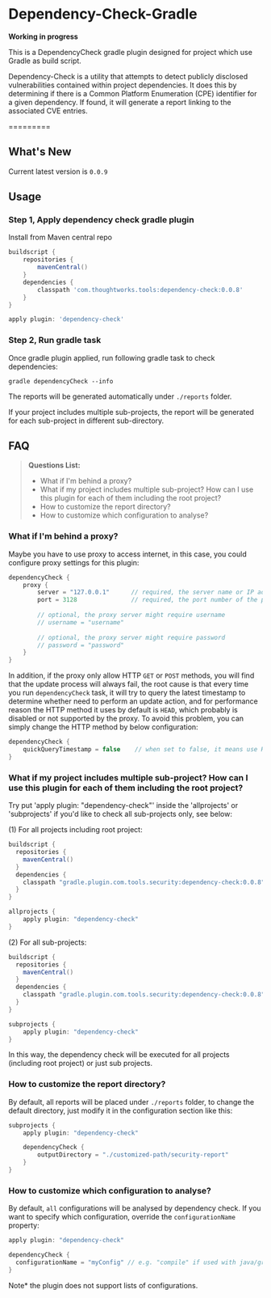 Dependency-Check-Gradle
=========

**Working in progress**

This is a DependencyCheck gradle plugin designed for project which use Gradle as build script.

Dependency-Check is a utility that attempts to detect publicly disclosed vulnerabilities contained within project dependencies. It does this by determining if there is a Common Platform Enumeration (CPE) identifier for a given dependency. If found, it will generate a report linking to the associated CVE entries.

=========

## What's New
Current latest version is `0.0.9`

## Usage

### Step 1, Apply dependency check gradle plugin

Install from Maven central repo

```groovy
buildscript {
    repositories {
        mavenCentral()
    }
    dependencies {
        classpath 'com.thoughtworks.tools:dependency-check:0.0.8'
    }
}

apply plugin: 'dependency-check'
```

### Step 2, Run gradle task

Once gradle plugin applied, run following gradle task to check dependencies:

```
gradle dependencyCheck --info
```

The reports will be generated automatically under `./reports` folder.

If your project includes multiple sub-projects, the report will be generated for each sub-project in different sub-directory.

## FAQ

> **Questions List:**
> - What if I'm behind a proxy?
> - What if my project includes multiple sub-project? How can I use this plugin for each of them including the root project?
> - How to customize the report directory?
> - How to customize which configuration to analyse?

### What if I'm behind a proxy?

Maybe you have to use proxy to access internet, in this case, you could configure proxy settings for this plugin:

```groovy
dependencyCheck {
    proxy {
        server = "127.0.0.1"      // required, the server name or IP address of the proxy
        port = 3128               // required, the port number of the proxy
        
        // optional, the proxy server might require username
        // username = "username"
    
        // optional, the proxy server might require password
        // password = "password"
    }
}
```

In addition, if the proxy only allow HTTP `GET` or `POST` methods, you will find that the update process will always fail,
 the root cause is that every time you run `dependencyCheck` task, it will try to query the latest timestamp to determine whether need to perform an update action,
 and for performance reason the HTTP method it uses by default is `HEAD`, which probably is disabled or not supported by the proxy. To avoid this problem, you can simply change the HTTP method by below configuration:

```groovy
dependencyCheck {
    quickQueryTimestamp = false    // when set to false, it means use HTTP GET method to query timestamp. (default value is true)
}
```

### What if my project includes multiple sub-project? How can I use this plugin for each of them including the root project?

Try put 'apply plugin: "dependency-check"' inside the 'allprojects' or 'subprojects' if you'd like to check all sub-projects only, see below:

(1) For all projects including root project:

```groovy
buildscript {
  repositories {
    mavenCentral()
  }
  dependencies {
    classpath "gradle.plugin.com.tools.security:dependency-check:0.0.8"
  }
}

allprojects {
    apply plugin: "dependency-check"
}
```

(2) For all sub-projects:

```groovy
buildscript {
  repositories {
    mavenCentral()
  }
  dependencies {
    classpath "gradle.plugin.com.tools.security:dependency-check:0.0.8"
  }
}

subprojects {
    apply plugin: "dependency-check"
}
```

In this way, the dependency check will be executed for all projects (including root project) or just sub projects.

### How to customize the report directory?

By default, all reports will be placed under `./reports` folder, to change the default directory, just modify it in the configuration section like this:

```groovy
subprojects {
    apply plugin: "dependency-check"

    dependencyCheck {
        outputDirectory = "./customized-path/security-report"
    }
}
```

### How to customize which configuration to analyse?

By default, `all` configurations will be analysed by dependency check. If you want to specify which configuration,
override the `configurationName` property:

```groovy
apply plugin: "dependency-check"

dependencyCheck {
  configurationName = "myConfig" // e.g. "compile" if used with java/groovy
}
```

Note* the plugin does not support lists of configurations.